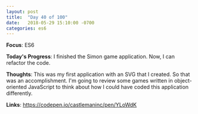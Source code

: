 ```yaml
---
layout: post
title:  "Day 40 of 100"
date:   2018-05-29 15:10:00 -0700
categories: es6
---
```


**Focus**: ES6 

**Today's Progress**: I finished the Simon game application. Now, I can refactor the code.    

**Thoughts**: This was my first application with an SVG that I created. So that was an accomplishment. I'm going to review some games written in object-oriented JavaScript to think about how I could have coded this application differently.  

**Links**: https://codepen.io/castlemaninc/pen/YLoWdK